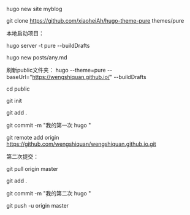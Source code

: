hugo new site myblog

git clone https://github.com/xiaoheiAh/hugo-theme-pure themes/pure 

本地启动项目：

hugo server -t pure --buildDrafts

hugo new posts/any.md 



刷新public文件夹：
hugo --theme=pure --baseUrl="https://wengshiquan.github.io/" --buildDrafts



cd public

git init

git add .

git commit -m "我的第一次 hugo "

git remote add origin https://github.com/wengshiquan/wengshiquan.github.io.git



第二次提交：

git pull origin master

git add .

git commit -m "我的第二次 hugo "

git push -u origin master

